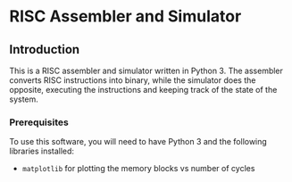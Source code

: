 # RISC Assembler and Simulator

## Introduction

This is a RISC assembler and simulator written in Python 3. The assembler converts RISC instructions into binary, while the simulator does the opposite, executing the instructions and keeping track of the state of the system.

### Prerequisites
To use this software, you will need to have Python 3 and the following libraries installed:

- `matplotlib` for plotting the memory blocks vs number of cycles
